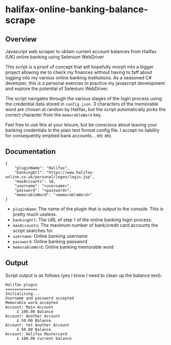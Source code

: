 # halifax-online-banking-balance-scrape
## Overview
Javascript web scraper to obtain current account balances from Halifax (UK) online banking using Selenium WebDriver

This script is a proof of concept that will hopefully morph into a bigger project allowing me to check my finances without having to faff about logging into my various online banking institutions. As a seasoned C# developer, this is a personal exercise to practice my javascript development and explore the potential of Selenium WebDriver.

The script navigates through the various stages of the login process using the credential data stored in `config.json`. 3 characters of the memorable word are chosen at random by Halifax, but the script automatically picks the correct character from the `memorableWord` key.

Feel free to use this at your leisure, but be conscious about leaving your banking credentials in the plain text format config file. I accept no liability for consequently emptied bank accounts... etc etc.

## Documentation
```
{
    "pluginName": "Halifax",
    "bankingUrl": "https://www.halifax-online.co.uk/personal/logon/login.jsp",
    "maxAccounts": 10,
    "username": "<username>",
    "password": "<password>",
    "memorableWord": "<memorableWord>"
}
```

- `pluginName`: The name of the plugin that is output to the console. This is pretty much useless.
- `bankingUrl`: The URL of step 1 of the online banking login process.
- `maxAccounts`: The maximum number of bank/credit card accounts the script searches for.
- `username`: Online banking username
- `password`: Online banking password
- `memorableWord`: Online banking memorable word

## Output 
Script output is as follows (yes I know I need to clean up the balance text):

```
Halifax plugin
==============
Initialising...
Username and password accepted
Memorable word accepted
Account: Main Account
	 £ 100.00 Balance
Account: Another Account
	 £ 50.00 Balance
Account: Yet Another Account
	 £ 50.00 Balance
Account: Halifax Mastercard
	 £ 100.00 Current balance
```